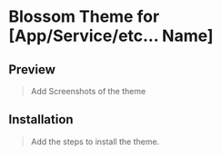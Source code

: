 # Blossom Theme for [App/Service/etc... Name]

## Preview <!---Do not chang headers (Required for WebBuilder)-->
> Add Screenshots of the theme

## Installation <!---Do not chang headers (Required for WebBuilder)-->
> Add the steps to install the theme.
